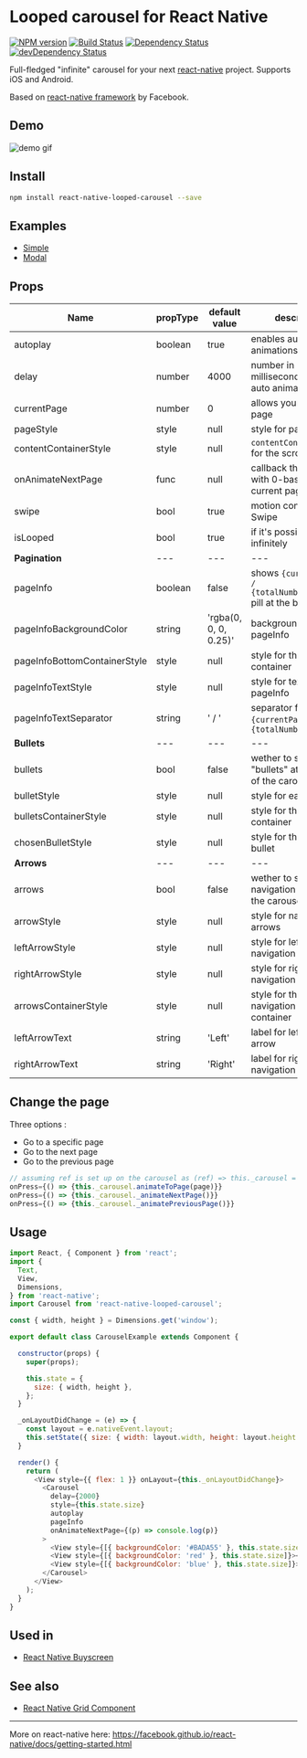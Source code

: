 # Looped carousel for React Native
[![NPM version](http://img.shields.io/npm/v/react-native-looped-carousel.svg?style=flat)](https://www.npmjs.com/package/react-native-looped-carousel)
[![Build Status](https://travis-ci.org/phil-r/react-native-looped-carousel.svg)](https://travis-ci.org/phil-r/react-native-looped-carousel)
[![Dependency Status](https://david-dm.org/phil-r/react-native-looped-carousel.svg)](https://david-dm.org/phil-r/react-native-looped-carousel)
[![devDependency Status](https://david-dm.org/phil-r/react-native-looped-carousel/dev-status.svg)](https://david-dm.org/phil-r/react-native-looped-carousel?type=dev)

Full-fledged "infinite" carousel for your next [react-native](https://github.com/facebook/react-native/) project. Supports iOS and Android.

Based on [react-native framework](https://github.com/facebook/react-native/) by Facebook.

## Demo
![demo gif](https://user-images.githubusercontent.com/577316/37863420-40c62c8c-2f5e-11e8-8eb4-23b8e7ea499e.gif)

## Install

```sh
npm install react-native-looped-carousel --save
```

## Examples

 - [Simple](https://snack.expo.io/@phil/carousel-simple-example)
 - [Modal](https://snack.expo.io/@phil/carousel-modal-example)

## Props

Name | propType | default value | description
--- | --- | --- | ---
autoplay | boolean | true | enables auto animations
delay | number | 4000 | number in milliseconds between auto animations
currentPage | number | 0 | allows you to set initial page
pageStyle | style | null | style for pages
contentContainerStyle | style | null | `contentContainerStyle` for the scrollView
onAnimateNextPage | func | null | callback that is called with 0-based Id of the current page
swipe | bool | true | motion control for Swipe
isLooped | bool | true | if it's possible to scroll infinitely
**Pagination** | --- | --- | ---
pageInfo | boolean | false | shows `{currentPage} / {totalNumberOfPages}` pill at the bottom
pageInfoBackgroundColor | string | 'rgba(0, 0, 0, 0.25)' | background color for pageInfo
pageInfoBottomContainerStyle | style | null | style for the pageInfo container
pageInfoTextStyle | style | null | style for text in pageInfo
pageInfoTextSeparator | string | ' / ' | separator for `{currentPage}` and `{totalNumberOfPages}`
**Bullets** | --- | --- | ---
bullets | bool | false | wether to show "bullets" at the bottom of the carousel
bulletStyle | style | null | style for each bullet
bulletsContainerStyle | style | null | style for the bullets container
chosenBulletStyle | style | null | style for the selected bullet
**Arrows** | --- | --- | ---
arrows | bool | false | wether to show navigation arrows for the carousel
arrowStyle | style | null | style for navigation arrows
leftArrowStyle | style | null | style for left navigation arrow
rightArrowStyle | style | null | style for right navigation arrow
arrowsContainerStyle | style | null | style for the navigation arrows container
leftArrowText | string | 'Left' | label for left navigation arrow
rightArrowText | string | 'Right' | label for right navigation arrow

## Change the page

Three options :
- Go to a specific page
- Go to the next page
- Go to the previous page

```js
// assuming ref is set up on the carousel as (ref) => this._carousel = ref
onPress={() => {this._carousel.animateToPage(page)}}
onPress={() => {this._carousel._animateNextPage()}}
onPress={() => {this._carousel._animatePreviousPage()}}
```


## Usage

```js
import React, { Component } from 'react';
import {
  Text,
  View,
  Dimensions,
} from 'react-native';
import Carousel from 'react-native-looped-carousel';

const { width, height } = Dimensions.get('window');

export default class CarouselExample extends Component {

  constructor(props) {
    super(props);

    this.state = {
      size: { width, height },
    };
  }

  _onLayoutDidChange = (e) => {
    const layout = e.nativeEvent.layout;
    this.setState({ size: { width: layout.width, height: layout.height } });
  }

  render() {
    return (
      <View style={{ flex: 1 }} onLayout={this._onLayoutDidChange}>
        <Carousel
          delay={2000}
          style={this.state.size}
          autoplay
          pageInfo
          onAnimateNextPage={(p) => console.log(p)}
        >
          <View style={[{ backgroundColor: '#BADA55' }, this.state.size]}><Text>1</Text></View>
          <View style={[{ backgroundColor: 'red' }, this.state.size]}><Text>2</Text></View>
          <View style={[{ backgroundColor: 'blue' }, this.state.size]}><Text>3</Text></View>
        </Carousel>
      </View>
    );
  }
}
```

## Used in
 - [React Native Buyscreen](https://github.com/appintheair/react-native-buyscreen)

## See also
 - [React Native Grid Component](https://github.com/phil-r/react-native-grid-component)

----

More on react-native here: https://facebook.github.io/react-native/docs/getting-started.html

